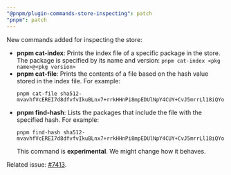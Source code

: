 ```yaml
---
"@pnpm/plugin-commands-store-inspecting": patch
"pnpm": patch
---
```


New commands added for inspecting the store:

* **pnpm cat-index**: Prints the index file of a specific package in the store. The package is specified by its name and version: `pnpm cat-index <pkg name>@<pkg version>`
* **pnpm cat-file**: Prints the contents of a file based on the hash value stored in the index file. For example:
  ```
  pnpm cat-file sha512-mvavhfVcEREI7d8dfvfvIkuBLnx7+rrkHHnPi8mpEDUlNpY4CUY+CvJ5mrrLl18iQYo1odFwBV7z/cOypG7xxQ==
  ```
* **pnpm find-hash**: Lists the packages that include the file with the specified hash. For example:
  ```
  pnpm find-hash sha512-mvavhfVcEREI7d8dfvfvIkuBLnx7+rrkHHnPi8mpEDUlNpY4CUY+CvJ5mrrLl18iQYo1odFwBV7z/cOypG7xxQ==
  ```
  This command is **experimental**. We might change how it behaves.

Related issue: [#7413](https://github.com/pnpm/pnpm/issues/7413).
